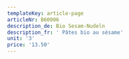 ```yaml
---
templateKey: article-page
articleNr: B60006
description_de: Bio Sesam-Nudeln
description_fr: ' Pâtes bio au sésame'
unit: '3'
price: '13.50'
---
```


